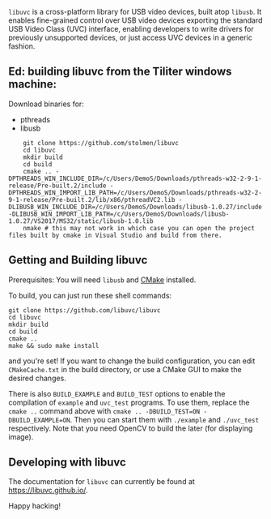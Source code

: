 `libuvc` is a cross-platform library for USB video devices, built atop `libusb`.
It enables fine-grained control over USB video devices exporting the standard USB Video Class
(UVC) interface, enabling developers to write drivers for previously unsupported devices,
or just access UVC devices in a generic fashion.


## Ed: building libuvc from the Tiliter windows machine: 

Download binaries for:
- pthreads
- libusb

```
    git clone https://github.com/stolmen/libuvc
    cd libuvc
    mkdir build
    cd build
    cmake .. -DPTHREADS_WIN_INCLUDE_DIR=/c/Users/DemoS/Downloads/pthreads-w32-2-9-1-release/Pre-built.2/include -DPTHREADS_WIN_IMPORT_LIB_PATH=/c/Users/DemoS/Downloads/pthreads-w32-2-9-1-release/Pre-built.2/lib/x86/pthreadVC2.lib -DLIBUSB_WIN_INCLUDE_DIR=/c/Users/DemoS/Downloads/libusb-1.0.27/include -DLIBUSB_WIN_IMPORT_LIB_PATH=/c/Users/DemoS/Downloads/libusb-1.0.27/VS2017/MS32/static/libusb-1.0.lib
    nmake # this may not work in which case you can open the project files built by cmake in Visual Studio and build from there.
```

## Getting and Building libuvc

Prerequisites: You will need `libusb` and [CMake](http://www.cmake.org/) installed.

To build, you can just run these shell commands:

    git clone https://github.com/libuvc/libuvc
    cd libuvc
    mkdir build
    cd build
    cmake ..
    make && sudo make install

and you're set! If you want to change the build configuration, you can edit `CMakeCache.txt`
in the build directory, or use a CMake GUI to make the desired changes.

There is also `BUILD_EXAMPLE` and `BUILD_TEST` options to enable the compilation of `example` and `uvc_test` programs. To use them, replace the `cmake ..` command above with `cmake .. -DBUILD_TEST=ON -DBUILD_EXAMPLE=ON`.
Then you can start them with `./example` and `./uvc_test` respectively. Note that you need OpenCV to build the later (for displaying image).

## Developing with libuvc

The documentation for `libuvc` can currently be found at https://libuvc.github.io/.

Happy hacking!
